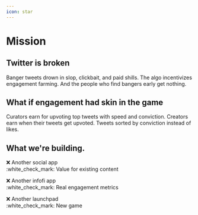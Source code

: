 ```yaml
---
icon: star
---
```


# Mission

## **Twitter is broken**

Banger tweets drown in slop, clickbait, and paid shills. The algo incentivizes engagement farming. And the people who find bangers early get nothing.

## **What if engagement had skin in the game**

Curators earn for upvoting top tweets with speed and conviction. Creators earn when their tweets get upvoted. Tweets sorted by conviction instead of likes.

## What we're building.

:x: Another social app\
:white\_check\_mark: Value for existing content

:x: Another infofi app\
:white\_check\_mark: Real engagement metrics

:x: Another launchpad\
:white\_check\_mark: New game


